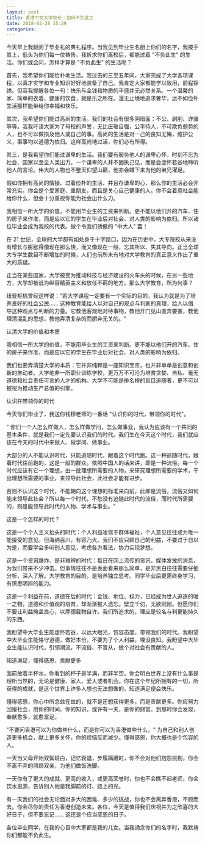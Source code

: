 ```yaml
---
layout: post
title: 香港中文大学校长：如何不负此生
date: 2018-02-28 15:29
categories: 
---
```


今天早上我翻阅了毕业礼的典礼程序。当我见到毕业生名册上你们的名字，我按手其上，低头为你们每一位祷告。我祈求你们离校后，都能过着 "不负此生" 的生活。你们或会问，怎样才算是 "不负此生" 的生活呢？

首先，我希望你们能俭朴地生活。我过去的三至五年间，大家完成了大学各项课程，以真才实学和专业知识好好地装备了自己。我肯定大家都能学以致用，前程锦绣。但容我提醒各位一句：快乐与金钱和物质的丰盛并无必然关系。一个温馨的家、简单的衣着、健康的饮食，就是乐之所在。漫无止境地追求奢华，远不如俭朴生活那样能带给你幸福和快乐。

其次，我希望你们能过高尚的生活。我们的社会有很多阴暗面：不公、剥削、诈骗等等。我我吁请大家为了母校的声誉，无比庄敬自强，公平待人，不可欺负弱势的人，也不可以做损及他人或自己的事。高尚的生活是对一己的良知无悔，维护公义，事事均以道德为依归。这样高尚地过活，你们必有所得。

其三，是我希望你们能过谦卑的生活。我们要有服务他人的谦卑心怀，时刻不忘为社会、国家以至全人类出力。一个谦卑的人并不固执己见，而是会虚怀若谷地聆听他人的言论。伟大的人物也不整天仰望山巅，他亦会蹲下来为他的弟兄濯足。

假如你拥有高尚的情操、过着俭朴的生活、并且存谦卑的心，那么你的生活必会非常充实。你会是个爱家庭、重朋友，而且是关心自己健康的人。你不会着意社会能给你什么，但会十分重视你能为社会出什么力。

我相信一所大学的价值，不能用毕业生的工资来判断。更不能以他们开的汽车、住的房子来作准，而是应以它的学生在毕业后对社会、对人类的影响为依归。所以诸位毕业会成为我校的代表。做个令我们骄傲的 "中大人" 罢！

在 21 世纪，全球的大学都有如处身于十字路口，因为在历史中，大专院校从来没有增长与膨胀得像现在那么快，而又像现在一般，忘其所以、失其导向。正当全球大专学生数目不断增加的时候，人们也前所未有地对大学教育的真正意义作出了重大的质疑。

正当在某些国家，大学被誉为推动科技与经济建设的火车头的时候，在另一些地方，大学却被诋为纵容精英主义和放任不羁的地方。那么大学教育，所为何事？

纽曼枢机曾经这样说："若大学课程一定要有一个实际的目的，我认为就是为了培养良好的社会公民…… 这种教育能给人以对自己的观点与判断的真理，给人以倡导这种观点与判断的力量。它教他客观地对待事物，教他开门见山直奔要害，教他理清混乱的思想，教他弄清复杂的而摒弃无关的。"

认清大学的价值和本质

我相信一所大学的价值，不能用毕业生的工资来判断。更不能以他们开的汽车、住的房子来作准，而是应以它的学生在毕业后对社会、对人类的影响为依归。

我们也要弄清楚大学的本质：它并非纯粹是一座知识宝库，也并非单单是创意和创新的推动者。大学绝非一所职业训练学校，更万万不可沦为培育贪婪、自私、毫无道德和社会责任可言的人才的机构。大学不可能是排名榜的盲目追随者，更不可以被视为推动生产总值的引擎。

认识并带领你的时代

今天你们毕业了，我送你钱穆老师的一番话 "认识你的时代，带领你的时代"。

" 你们一个人怎么样做人，怎么样做学问，怎么做事业，我认为应该有一个共同的基本条件，就是我们一定先要认识我们的时代。我们生在今天这个时代，我们就应该在今天的时代中来做人、做学问、做事业。

大部分的人不能认识时代，只能追随时代，跟着这个时代跑。这一种追随时代，跟着时代往前跑的，这是一般的群众。依照中国人的话来讲，即是一种流俗。每一个时代应该有它一个理想，由一批理想所需要的人物，来研究理想所需要的学术，干出理想所需要的事业，来领导此社会，此社会才能有进步。

否则不认识这个时代，不能朝向这个理想的标准来向前，此即是流俗。流俗又如何能来领导此社会？所以每一个时代，不愁没有追随此时代的流俗，而时代所需要的，则是能领导此时代的人物、学术与事业。"

这是一个怎样的时代？

这是一个个人主义抬头的时代：个人利益凌驾于群体福祉，个人意见往往成为唯一能接受的意见。但海纳百川，有容乃大。我们不应只顾自己的利益，不要过于自以为是，而要学会多听别人意见，考虑各方看法，协力实现梦想。

这是一个资讯爆炸、是非难辨的时代：每日在网上流传的资讯，媒体发放的消息，为我们带来不少冲击。但事情往往不是表面看来那么简单，是非黑白往往需要仔细分析，深入了解。大学教育的目的，是培养独立思考。同学毕业后更需终身学习，有慎思明辨的能力。

这是一个利益在前，道德在后的时代：金钱、地位、权力，已经成为世人追逐的唯一之物，道德和价值观的培育，却渐渐被人遗忘。壁立千仞，无欲则刚。但愿你们不要让利益掩盖良心，以厚德载物自许。我们所追求的，理应是较名与利更能持久的东西。

我盼望中大毕业生能虚怀若谷，以远大眼光，包容态度，带领我们的时代。我盼望中大毕业生能恪守道德，做好本份，不要为了个人利益，埋没良知。我盼望中大毕业生能认识时代，引领潮流，不流俗、不盲从，做个对社会有贡献的人。

知道满足，懂得感恩，贡献更多

面前放着半杯水，你看到的杯子是半满，而非半空。你会明白世界上没有什么事是理所当然的，无论是健康、家人、爱人或者机会。你在这个年纪所拥有的一切，所获得的成就，是这个世界上许多人想也无法想像的。知道满足便会快乐。

懂得感恩，你心中所念兹在兹的，就不是还想获得更多，而是贡献更多。你应努力回报社会，用你的时间、你的知识，或许有一天，是你的财富。到那时你会发现，奉献愈多，就愈富足。

"不要问香港可以为你做些什么，而是你可以为香港做些什么。" 为自己和别人创造更多机会，献上更多关怀，你的烦恼反而减少。懂得感恩，你大概也是个包容的人。

一天当父母开始双鬓斑白，记忆衰退，步履蹒跚时，你不会对他们抱怨挑剔，你会不离不弃的照顾双亲，为他们做饭洗脚。

一天你有了更大的成就、更高的收入，或更高荣誉时，你也不会瞧不起老师，你会饮水思源，告诉别人他是我脚前的灯、路上的光。

有一天我们的社会无论面对多大的困难、多少的挑战，你也不会离弃香港，不顾而去。你会尽你的责任为香港创造未来。各位，今天是值得我们庆祝并为之欣喜的大好日子，但不要忘记…… 这还是个应当感恩的日子。

各位毕业同学，在我的心目中大家都是我的儿女。当我诵念你们的名字时，我默祷你们都能不负此生。